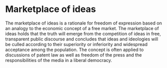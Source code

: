 # Marketplace of ideas

The marketplace of ideas is a rationale for freedom of expression based on an analogy to the economic concept of a free market. The marketplace of ideas holds that the truth will emerge from the competition of ideas in free, transparent public discourse and concludes that ideas and ideologies will be culled according to their superiority or inferiority and widespread acceptance among the population. The concept is often applied to discussions of patent law as well as freedom of the press and the responsibilities of the media in a liberal democracy.